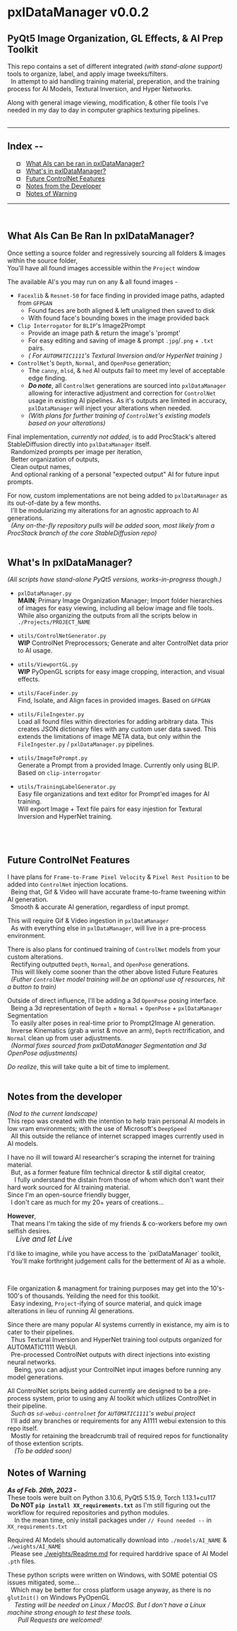 # pxlDataManager v0.0.2
## PyQt5 Image Organization, GL Effects, & AI Prep Toolkit

This repo contains a set of different integrated *(with stand-alone support)* tools to organize, label, and apply image tweeks/filters.
<br>&nbsp;&nbsp;In attempt to aid handling training material, preperation, and the training process for AI Models, Textural Inversion, and Hyper Networks.

Along with general image viewing, modification, & other file tools I've needed in my day to day in computer graphics texturing pipelines.
<br/>
<br/>
<hr/>

## Index --
&nbsp;&nbsp;&nbsp;&nbsp; **¤** &nbsp;&nbsp;[What AIs can be ran in pxlDataManager?](#what-ais-can-be-ran-in-pxldatamanager)
<br/>&nbsp;&nbsp;&nbsp;&nbsp; **¤** &nbsp;&nbsp;[What's in pxlDataManager?](#whats-in-pxldatamanager)
<br/>&nbsp;&nbsp;&nbsp;&nbsp; **¤** &nbsp;&nbsp;[Future ControlNet Features](#future-controlnet-features)
<br/>&nbsp;&nbsp;&nbsp;&nbsp; **¤** &nbsp;&nbsp;[Notes from the Developer](#notes-from-the-developer)
<br/>&nbsp;&nbsp;&nbsp;&nbsp; **¤** &nbsp;&nbsp;[Notes of Warning ](#notes-of-warning)
<br/>
<hr/>
<br/>

## What AIs Can Be Ran In pxlDataManager?
Once setting a source folder and regressively sourcing all folders & images within the source folder,
<br>You'll have all found images accessible within the `Project` window

The available AI's you may run on any & all found images -
 - `Facexlib` & `Resnet-50` for face finding in provided image paths, adapted from `GFPGAN`
   - Found faces are both aligned & left unaligned then saved to disk
   - With found face's bounding boxes in the image provided back
 - `Clip Interrogator` for `BLIP`'s Image2Prompt
   - Provide an image path & return the image's 'prompt'
   - For easy editing and saving of image & prompt `.jpg`/`.png` + `.txt` pairs.
   - *( For `AUTOMATIC1111`'s Textural Inversion and/or HyperNet training )*
 - `ControlNet`'s `Depth`, `Normal`, and `OpenPose` generation;
   - The `canny`, `mlsd`, & `hed` AI outputs fail to meet my level of acceptable edge finding.
   - ***Do note***, all `ControlNet` generations are sourced into `pxlDataManager` allowing for interactive adjustment and correction for `ControlNet` usage in existing AI pipelines.  As it's outputs are limited in accuracy, `pxlDataManager` will inject your alterations when needed.
   - *(With plans for further training of `ControlNet`'s existing models based on your alterations)*

Final implementation, *currently not added*, is to add ProcStack's altered StableDiffusion directly into `pxlDataManager` itself.
<br>&nbsp;&nbsp;Randomized prompts per image per iteration,
<br>&nbsp;&nbsp;Better organization of outputs,
<br>&nbsp;&nbsp;Clean output names,
<br>&nbsp;&nbsp;And optional ranking of a personal "expected output" AI for future input prompts.

For now, custom implementations are not being added to `pxlDataManager` as its out-of-date by a few months.
<br>&nbsp;&nbsp;I'll be modularizing my alterations for an agnostic approach to AI generations.
<br>&nbsp;&nbsp;*(Any on-the-fly repository pulls will be added soon, most likely from a ProcStack branch of the core StableDiffusion repo)*
<br/>
<br/>

## What's In pxlDataManager?
*(All scripts have stand-alone PyQt5 versions, works-in-progress though.)*

 - `pxlDataManager.py` <br> **MAIN**; Primary Image Organization Manager; Import folder hierarchies of images for easy viewing, including all below image and file tools. While also organizing the outputs from all the scripts below in `./Projects/PROJECT_NAME`

 - `utils/ControlNetGenerator.py` <br> **WIP** ControlNet Preprocessors; Generate and alter ControlNet data prior to AI usage.

 - `utils/ViewportGL.py` <br> **WIP** PyOpenGL scripts for easy image cropping, interaction, and visual effects.  

 - `utils/FaceFinder.py` <br> Find, Isolate, and Align faces in provided images. Based on `GFPGAN`

 - `utils/FileIngester.py` <br> Load all found files within directories for adding arbitrary data.  This creates JSON dictionary files with any custom user data saved.  This extends the limitations of image META data, but only within the `FileIngester.py` / `pxlDataManager.py` pipelines.

 - `utils/ImageToPrompt.py` <br> Generate a Prompt from a provided Image. Currently only using BLIP.  Based on `clip-interrogator`

 - `utils/TrainingLabelGenerator.py` <br> Easy file organizations and text editor for Prompt'ed images for AI training.  <br> Will export Image + Text file pairs for easy injestion for Textural Inversion and HyperNet training.
<br/>
<br/>

## Future ControlNet Features
I have plans for `Frame-to-Frame Pixel Velocity` & `Pixel Rest Position` to be added into `ControlNet` injection locations.
<br>&nbsp;&nbsp;Being that, Gif & Video will have accurate frame-to-frame tweening within AI generation.
<br>&nbsp;&nbsp;Smooth & accurate AI generation, regardless of input prompt.

This will require Gif & Video ingestion in `pxlDataManager`
<br>&nbsp;&nbsp;As with everything else in `pxlDataManager`, will live in a pre-process environment.


There is also plans for continued training of `ControlNet` models from your custom alterations.
<br>&nbsp;&nbsp;Rectifying outputted `Depth`, `Normal`, and `OpenPose` generations.
<br>&nbsp;&nbsp;This will likely come sooner than the other above listed Future Features
<br>&nbsp;&nbsp;*(Futher `ControlNet` model training will be an optional use of resources, hit a button to train)*

Outside of direct influence, I'll be adding a 3d `OpenPose` posing interface.
<br>&nbsp;&nbsp;Being a 3d representation of `Depth` + `Normal` + `OpenPose` + `pxlDataManager` Segmentation
<br>&nbsp;&nbsp;To easily alter poses in real-time prior to Prompt2Image AI generation.
<br>&nbsp;&nbsp;Inverse Kinematics (grab a wrist & move an arm), `Depth` rectrification, and `Normal` clean up from user adjustments.
<br>&nbsp;&nbsp;*(Normal fixes sourced from pxlDataManager Segmentation and 3d OpenPose adjustments)*

*Do realize*, this will take quite a bit of time to implement. 
<br/>
<br/>

## Notes from the developer
*(Nod to the current landscape)*
<br>This repo was created with the intention to help train personal AI models in low vram environments; with the use of Microsoft's `DeepSpeed`
<br>&nbsp;&nbsp;All this outside the reliance of internet scrapped images currently used in AI models.

I have no ill will toward AI researcher's scraping the internet for training material.
<br>&nbsp;&nbsp;But, as a former feature film technical director & *still* digital creator,
<br>&nbsp;&nbsp;&nbsp;&nbsp;I fully understand the distain from those of whom which don't want their hard work sourced for AI training material.
<br>Since I'm an open-source friendly bugger,
<br>&nbsp;&nbsp;I don't care as much for my 20+ years of creations...

**However**,
<br>&nbsp;&nbsp;That means I'm taking the side of my friends & co-workers before my own selfish desires.
<br>*<span style="font-size:120%;">&nbsp;&nbsp;&nbsp;&nbsp;Live and let Live</span>*
<p>I'd like to imagine, while you have access to the `pxlDataManager` toolkit,
<br>&nbsp;&nbsp;You'll make forthright judgement calls for the betterment of AI as a whole.</p>
<br/>

File organization & managment for training purposes may get into the 10's-100's of thousands.  Yeilding the need for this toolkit.
<br>&nbsp;&nbsp;Easy indexing, `Project`-ifying of source material, and quick image alterations in lieu of running AI generations.

Since there are many popular AI systems currently in existance, my aim is to cater to their pipelines.
<br>&nbsp;&nbsp;Thus Textural Inversion and HyperNet training tool outputs organized for AUTOMATIC1111 WebUI.
<br>&nbsp;&nbsp;Pre-processed ControlNet outputs with direct injections into existing neural networks.
<br>&nbsp;&nbsp;&nbsp;&nbsp;Being, you can adjust your ControlNet input images before running any model generations.

All ControlNet scripts being added currently are designed to be a pre-process system, prior to using any AI toolkit which utilizes ControlNet in their pipeline.
<br>&nbsp;&nbsp;*Such as `sd-webui-controlnet` for `AUTOMATIC1111`'s webui project*
<br>&nbsp;&nbsp;I'll add any branches or requirements for any A1111 webui extension to this repo itself.
<br>&nbsp;&nbsp;Mostly for retaining the breadcrumb trail of required repos for functionality of those extention scripts.
<br>&nbsp;&nbsp;&nbsp;&nbsp;*(To be added soon)*


## Notes of Warning
***As of Feb. 26th, 2023 -***
<br>These tools were built on Python 3.10.6, PyQt5 5.15.9, Torch 1.13.1+cu117
<br>&nbsp;&nbsp;**Do NOT `pip install XX_requirements.txt`** as I'm still figuring out the workflow for required repositories and python modules.
<br>&nbsp;&nbsp;&nbsp;&nbsp;In the mean time, only install packages under `// Found needed --` in `XX_requirements.txt`

Required AI Models should automatically download into `./models/AI_NAME` & `./weights/AI_NAME`
<br>&nbsp;&nbsp;Please see [./weights/Readme.md](weights/Readme.md) for required harddrive space of AI Model `.pth` files.

These python scripts were written on Windows, with SOME potential OS issues mitigated, some...
<br>&nbsp;&nbsp;Which may be better for cross platform usage anyway, as there is no `glutInit()` on Windows PyOpenGL
<br>&nbsp;&nbsp;&nbsp;&nbsp;*Testing will be needed on Linux / MacOS.  But I don't have a Linux machine strong enough to test these tools.*
<br>&nbsp;&nbsp;&nbsp;&nbsp;&nbsp;&nbsp;*Pull Requests are welcomed!*
<br/>
<br/>

